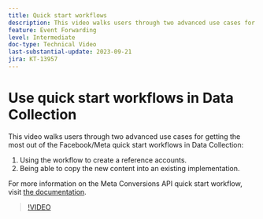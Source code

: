 ```yaml
---
title: Quick start workflows
description: This video walks users through two advanced use cases for getting the most out of the Facebook/Meta quick start workflows in data collection.
feature: Event Forwarding
level: Intermediate
doc-type: Technical Video
last-substantial-update: 2023-09-21
jira: KT-13957
---
```

# Use quick start workflows in Data Collection


This video walks users through two advanced use cases for getting the most out of the Facebook/Meta quick start workflows in Data Collection:

1. Using the workflow to create a reference accounts. 
1. Being able to copy the new content into an existing implementation.

For more information on the Meta Conversions API quick start workflow, visit [the documentation](https://experienceleague.adobe.com/docs/experience-platform/tags/extensions/server/meta/overview.html?lang=en#quick-start).

>[!VIDEO](https://video.tv.adobe.com/v/3424501?learn=on)




